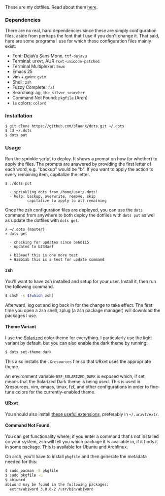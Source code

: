 These are my dotfiles. Read about them [here](http://www.blaenkdenum.com/posts/dots/).

### Dependencies

There are no real, hard dependencies since these are simply configuration files, aside from perhaps the font that I use if you don't change it. That said, here are some programs I use for which these configuration files mainly exist:

* Font: DejaVu Sans Mono, `ttf-dejavu`
* Terminal: urxvt, AUR `rxvt-unicode-patched`
* Terminal Multiplexer: `tmux`
* Emacs 25
* vim + gvim: `gvim`
* Shell: `zsh`
* Fuzzy Complete: `fzf`
* Searching: ag, `the_silver_searcher`
* Command Not Found: `pkgfile` (Arch)
* `ls` colors: `colord`

### Installation

``` bash
$ git clone https://github.com/blaenk/dots.git ~/.dots
$ cd ~/.dots
$ dots put
```

### Usage

Run the sprinkle script to deploy. It shows a prompt on how (or whether) to apply the files. The prompts are answered by providing the first letter of each word, e.g. "backup" would be "b". If you want to apply the action to every remaining item, capitalize the letter.

```
$ ./dots put

  · sprinkling dots from /home/user/.dots!
  · help: backup, overwrite, remove, skip
          capitalize to apply to all remaining
```

Once the zsh configuration files are deployed, you can use the `dots` command from anywhere to both deploy the dotfiles with `dots put` as well as update the dotfiles with `dots get`.

```
λ ~/.dots (master)
» dots get

  · checking for updates since be6d115
  · updated to b234aef

  + b234aef this is one more test
  + 8a9b1ab this is a test for update command

```

#### zsh

You'll want to have zsh installed and setup for your user. Install it, then run the following command.

``` bash
$ chsh -s $(which zsh)
```

Afterward, log out and log back in for the change to take effect. The first time you open a zsh shell, zplug (a zsh package manager) will download the packages I use.

#### Theme Variant

I use the [Solarized](http://ethanschoonover.com/solarized) color theme for everything. I particularly use the light variant by default, but you can also enable the dark theme by running:

``` bash
$ dots set-theme dark
```

This also installs the `.Xresources` file so that URxvt uses the appropriate theme.

An environment variable `USE_SOLARIZED_DARK` is exposed which, if set, means that the Solarized Dark theme is being used. This is used in Xresources, vim, emacs, tmux, fzf, and other configurations in order to fine-tune colors for the currently-enabled theme.

#### URxvt

You should also install [these useful extensions](https://github.com/muennich/urxvt-perls), preferably in `~/.urxvt/ext/`.

#### Command Not Found

You can get functionality where, if you enter a command that's not installed on your system, zsh will tell you which package it _is_ available in, if it finds it in some package. This is available for Ubuntu and Archlinux.

On arch, you'll have to install `pkgfile` and then generate the metadata needed for this:

``` bash
$ sudo pacman -S pkgfile
$ sudo pkgfile -u
$ abiword
abiword may be found in the following packages:
  extra/abiword 3.0.0-2 /usr/bin/abiword
```
